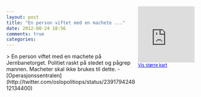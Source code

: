 ```yaml
---
layout: post
title: "En person viftet med en machete ..."
date: 2012-08-24 18:56
comments: true
categories: 
---
```

<div style="float:right; margin:5px; position:relative;top:-130px;"><iframe width="150" height="150" frameborder="0" scrolling="no" marginheight="0" marginwidth="0" src="http://maps.google.com/maps?q=Jernbanetorget%0A,+Oslo&hl=no&t=m&z=14&output=embed&iwloc=&"></iframe><br/><small><a href="http://maps.google.com/maps?q=Jernbanetorget%0A,+Oslo&hl=no&t=m&z=14&source=embed&iwloc=A" style="color:#0000FF;text-align:left" target="_new">Vis st&oslash;rre kart</a></small></div>
> En person viftet med en machete på Jernbanetorget. Politiet raskt på stedet og pågrep mannen. Macheter skal ikke brukes til dette. 
- [Operasjonssentralen](http://twitter.com/oslopolitiops/status/239179424812134400)
